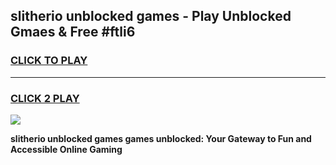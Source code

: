 
## slitherio unblocked games - Play Unblocked Gmaes & Free #ftli6
<h3>
<a href="https://news.freeplayer.one?title=slitherio_unblocked_games&ref=24F">CLICK TO PLAY</a></h3>
<hr>

<h3>
<a href="https://news.freeplayer.one?title=slitherio_unblocked_games&ref=24F">CLICK 2 PLAY</a>
  
</h3>

<a href="https://news.freeplayer.one?title=slitherio_unblocked_games&ref=24F/"><img src="https://clearcache.store/games.png"></a>


**slitherio unblocked games games unblocked: Your Gateway to Fun and Accessible Online Gaming**
